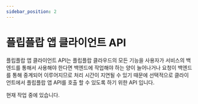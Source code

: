 ```yaml
---
sidebar_position: 2
---
```


# 플립플랍 앱 클라이언트 API

플립플랍 앱 클라이언트 API는 플립플랍 클라우드의 모든 기능을 사용자가 서비스의 백엔드를 통해서 사용해야 한다면 백엔드에 작업해야 하는 양이 늘어나거나 요청이 백엔드를 통해 중계되어 이루어지므로 처리 시간이 지연될 수 있기 때문에 선택적으로 클라이언트에서 플립플랍 앱 API를 호출 할 수 있도록 하기 위한 API 입니다.

현재 작업 중에 있습니다.
